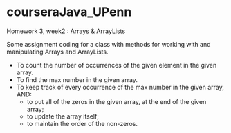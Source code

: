 # courseraJava_UPenn
Homework 3, week2 : Arrays &amp; ArrayLists

Some assignment coding for a class with methods for working with and manipulating Arrays and ArrayLists. 
* To count the number of occurrences of the given element in the given array.
* To find the max number in the given array.
* To keep track of every occurrence of the max number in the given array, AND:
   * to put all of the zeros in the given array, at the end of the given array;
   * to update the array itself;
   * to maintain the order of the non-zeros.
